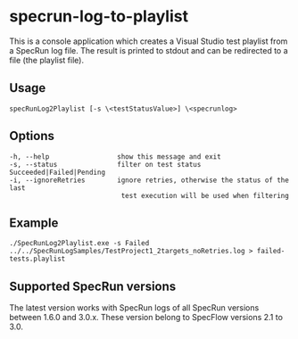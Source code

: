 # specrun-log-to-playlist

This is a console application which creates a Visual Studio test playlist from a SpecRun log file.
The result is printed to stdout and can be redirected to a file (the playlist file).

## Usage
`specRunLog2Playlist [-s \<testStatusValue>] \<specrunlog>`

## Options
    -h, --help                 show this message and exit
    -s, --status               filter on test status Succeeded|Failed|Pending
    -i, --ignoreRetries        ignore retries, otherwise the status of the last
                                test execution will be used when filtering

## Example
`./SpecRunLog2Playlist.exe -s Failed ../../SpecRunLogSamples/TestProject1_2targets_noRetries.log > failed-tests.playlist`

## Supported SpecRun versions

The latest version works with SpecRun logs of all SpecRun versions between 1.6.0 and 3.0.x.
These version belong to SpecFlow versions 2.1 to 3.0.
